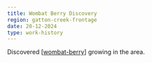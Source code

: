 ```yaml
---
title: Wombat Berry Discovery
region: gatton-creek-frontage
date: 20-12-2024
type: work-history
---
```


Discovered [[wombat-berry]] growing in the area. 

[//begin]: # "Autogenerated link references for markdown compatibility"
[wombat-berry]: ../plants/wombat-berry "Wombat Berry"
[//end]: # "Autogenerated link references"